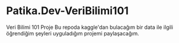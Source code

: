 # Patika.Dev-VeriBilimi101
Veri Bilimi 101 Proje
Bu repoda kaggle'dan bulacağım bir data ile ilgili öğrendiğim şeyleri uyguladığım projemi paylaşacağım.

